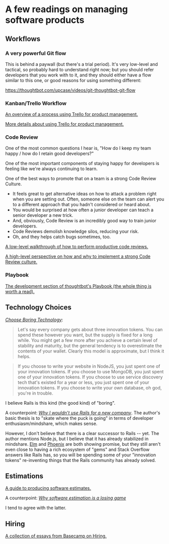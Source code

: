 # A few readings on managing software products

## Workflows

### A very powerful Git flow

This is behind a paywall (but there's a trial period). It's very low-level and tactical, so probably hard to understand right now; but you should refer developers that you work with to it, and they should either have a flow similar to this one, or good reasons for using something different:

https://thoughtbot.com/upcase/videos/git-thoughtbot-git-flow

###  Kanban/Trello Workflow

[An overview of a process using Trello for product management.](https://robots.thoughtbot.com/how-we-use-trello-for-product-development)

[More details about using Trello for product management.](https://gist.github.com/raghubetina/7b5303df29c63b1a0e68156eece54ac2)

### Code Review

One of the most common questions I hear is, "How do I keep my team happy / how do I retain good developers?"

One of the most important components of staying happy for developers is feeling like we're always continuing to learn.

One of the best ways to promote that on a team is a strong Code Review Culture.

 - It feels great to get alternative ideas on how to attack a problem right when you are setting out. Often, someone else on the team can alert you to a different approach that you hadn't considered or heard about.
 - You would be surprised at how often a junior developer can teach a senior developer a new trick.
 - And, obviously, Code Review is an incredibly good way to train junior developers.
 - Code Reviews demolish knowledge silos, reducing your risk.
 - Oh, and they helps catch bugs sometimes, too.

[A low-level walkthrough of how to perform productive code reviews.](https://thoughtbot.com/upcase/videos/tips-for-code-review)

[A high-level perspective on how and why to implement a strong Code Review culture. ](https://www.youtube.com/watch?v=PJjmw9TRB7s)

### Playbook

[The development section of thoughtbot's Playbook (the whole thing is worth a read).](https://playbook.thoughtbot.com/#developing)

## Technology Choices

[*Choose Boring Technology*](http://mcfunley.com/choose-boring-technology):

> Let's say every company gets about three innovation tokens. You can spend these however you want, but the supply is fixed for a long while. You might get a few more after you achieve a certain level of stability and maturity, but the general tendency is to overestimate the contents of your wallet. Clearly this model is approximate, but I think it helps.

> If you choose to write your website in NodeJS, you just spent one of your innovation tokens. If you choose to use MongoDB, you just spent one of your innovation tokens. If you choose to use service discovery tech that's existed for a year or less, you just spent one of your innovation tokens. If you choose to write your own database, oh god, you're in trouble.

I believe Rails is this kind (the good kind) of "boring".

A counterpoint: [*Why I wouldn’t use Rails for a new company*](https://blog.jaredfriedman.com/2015/09/15/why-i-wouldnt-use-rails-for-a-new-company/). The author's basic thesis is to "skate where the puck is going" in terms of developer enthusiasm/mindshare, which makes sense.

However, I don't believe that there is a clear successor to Rails -- yet. The author mentions Node.js, but I believe that it has already stabilized in mindshare. [Elm](http://elm-lang.org/) and [Phoenix](http://www.phoenixframework.org/) are both showing promise, but they still aren't even close to having a rich ecosystem of "gems" and Stack Overflow answers like Rails has, so you will be spending some of your "innovation tokens" re-inventing things that the Rails community has already solved.

## Estimations

[A guide to producing software estimates.](https://www.atlassian.com/agile/estimation)

A counterpoint: [*Why software estimation is a losing game*](https://rclayton.silvrback.com/software-estimation-is-a-losing-game)

I tend to agree with the latter.

## Hiring

[A collection of essays from Basecamp on Hiring.](https://m.signalvnoise.com/hiring-a-programmer-ditch-the-coding-interview-and-get-back-to-basics-f5c43e369eaf#.ow48v5rjz)